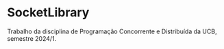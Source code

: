# SocketLibrary
Trabalho da disciplina de Programação Concorrente e Distribuída da UCB, semestre 2024/1.
